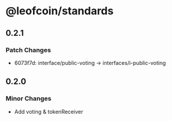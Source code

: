 # @leofcoin/standards

## 0.2.1

### Patch Changes

- 6073f7d: interface/public-voting -> interfaces/i-public-voting

## 0.2.0

### Minor Changes

- Add voting & tokenReceiver
